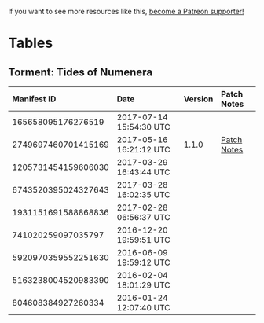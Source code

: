 <!-- TITLE: Steam Depot Manifest Tables -->

If you want to see more resources like this, [become a Patreon supporter!](https://www.patreon.com/fireundubh) 

# Tables
## Torment: Tides of Numenera

Manifest ID | Date | Version | Patch Notes
:--- | :--- | :--- | :---
165658095176276519 | 2017-07-14 15:54:30 UTC | |
2749697460701415169 | 2017-05-16 16:21:12 UTC | 1.1.0 | [Patch Notes](https://steamcommunity.com/app/272270/discussions/0/1333474229086291586/)
1205731454159606030 | 2017-03-29 16:43:44 UTC | | 
6743520395024327643 | 2017-03-28 16:02:35 UTC |  |
1931151691588868836 | 2017-02-28 06:56:37 UTC |  |
741020259097035797 | 2016-12-20 19:59:51 UTC |  |
5920970359552251630 | 2016-06-09 19:59:12 UTC |  |
5163238004520983390 | 2016-02-04 18:01:29 UTC |  |
804608384927260334 | 2016-01-24 12:07:40 UTC |  |